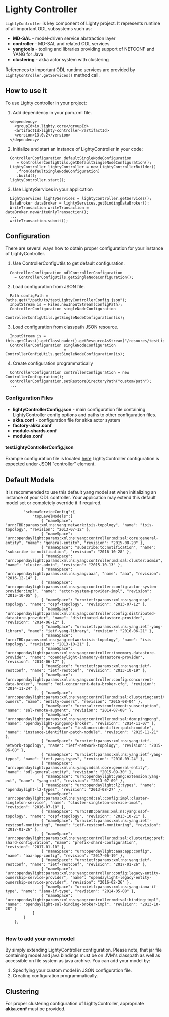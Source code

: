 Lighty Controller
=================
```LightyController``` is key component of Lighty project. It represents
runtime of all important ODL subsystems such as:
* __MD-SAL__ - model-driven service abstraction layer
* __controller__ - MD-SAL and related ODL services
* __yangtools__ - tooling and libraries providing support of NETCONF and YANG for Java
* __clustering__ - akka actor system with clustering 

References to important ODL runtime services are provided by ```LightyController.getServices()``` method call.

How to use it
-------------
To use Lighty controller in your project:
1. Add dependency in your pom.xml file.
```
  <dependency>
    <groupId>io.lighty.core</groupId>
    <artifactId>lighty-controller</artifactId>
    <version>13.0.2</version>
  </dependency>
```

2. Initialize and start an instance of LightyController in your code:
```
  ControllerConfiguration defaultSingleNodeConfiguration
     = ControllerConfigUtils.getDefaultSingleNodeConfiguration();
  LightyController lightyController = new LightyControllerBuilder()
     .from(defaultSingleNodeConfiguration)
     .build();
  lightyController.start();
```

3. Use LightyServices in your application
```
  LightyServices lightyServices = lightyController.getServices();
  DataBroker dataBroker = lightyServices.getBindingDataBroker();
  WriteTransaction writeTransaction = dataBroker.newWriteOnlyTransaction();
  ...
  writeTransaction.submit();
```

Configuration
-------------
There are several ways how to obtain proper configuration for your
instance of LightyController.

1. Use ControllerConfigUtils to get default configuration.
```
  ControllerConfiguration odlControllerConfiguration
    = ControllerConfigUtils.getSingleNodeConfiguration();
```

2. Load configuration from JSON file.
```
  Path configPath = Paths.get("/path/to/testLightyControllerConfig.json");
  InputStream is = Files.newInputStream(configPath);
  ControllerConfiguration singleNodeConfiguration
                          = ControllerConfigUtils.getSingleNodeConfiguration(is);
```

3. Load configuration from classpath JSON resource.
```
  InputStream is = this.getClass().getClassLoader().getResourceAsStream("/resoures/testLightyControllerConfig.json");
  ControllerConfiguration singleNodeConfiguration
                          = ControllerConfigUtils.getSingleNodeConfiguration(is);
```

4. Create configuration programmatically
```
  ControllerConfiguration controllerConfiguration = new ControllerConfiguration();
  controllerConfiguration.setRestoreDirectoryPath("custom/path");
  ...
```

### Configuration Files

* __lightyControllerConfig.json__ - main configuration file containing LightyController config options and paths to other configuration files.
* __akka.conf__ - configuration file for akka actor system
* __factory-akka.conf__
* __module-shards.conf__
* __modules.conf__

#### testLightyControllerConfig.json
Example configuration file is located [here](src/test/resources/testLightyControllerConfig.json)
LightyController configuration is expected under JSON "controller" element.

Default Models
--------------
It is recommended to use this default yang model set when initializing
an instance of your ODL controller. Your application may extend this default model set
or completely override it if required.

```
        "schemaServiceConfig":{
            "topLevelModels":[
                { "nameSpace": "urn:TBD:params:xml:ns:yang:network:isis-topology", "name": "isis-topology", "revision": "2013-07-12" },
                { "nameSpace": "urn:opendaylight:params:xml:ns:yang:controller:md:sal:core:general-entity", "name": "general-entity", "revision": "2015-08-20" },
                { "nameSpace": "subscribe:to:notification", "name": "subscribe-to-notification", "revision": "2016-10-28" },
                { "nameSpace": "urn:opendaylight:params:xml:ns:yang:controller:md:sal:cluster:admin", "name": "cluster-admin", "revision": "2015-10-13" },
                { "nameSpace": "urn:opendaylight:params:xml:ns:yang:aaa", "name": "aaa", "revision": "2016-12-14" },
                { "nameSpace": "urn:opendaylight:params:xml:ns:yang:controller:config:actor-system-provider:impl", "name": "actor-system-provider-impl", "revision": "2015-10-05" },
                { "nameSpace": "urn:ietf:params:xml:ns:yang:ospf-topology", "name": "ospf-topology", "revision": "2013-07-12" },
                { "nameSpace": "urn:opendaylight:params:xml:ns:yang:controller:config:distributed-datastore-provider", "name": "distributed-datastore-provider", "revision": "2014-06-12" },
                { "nameSpace": "urn:ietf:params:xml:ns:yang:ietf-yang-library", "name": "ietf-yang-library", "revision": "2016-06-21" },
                { "nameSpace": "urn:TBD:params:xml:ns:yang:network:isis-topology", "name": "isis-topology", "revision": "2013-10-21" },
                { "nameSpace": "urn:opendaylight:params:xml:ns:yang:controller:inmemory-datastore-provider", "name": "opendaylight-inmemory-datastore-provider", "revision": "2014-06-17" },
                { "nameSpace": "urn:ietf:params:xml:ns:yang:ietf-restconf", "name": "ietf-restconf", "revision": "2013-10-19" },
                { "nameSpace": "urn:opendaylight:params:xml:ns:yang:controller:config:concurrent-data-broker", "name": "odl-concurrent-data-broker-cfg", "revision": "2014-11-24" },
                { "nameSpace": "urn:opendaylight:params:xml:ns:yang:controller:md:sal:clustering:entity-owners", "name": "entity-owners", "revision": "2015-08-04" },
                { "nameSpace": "urn:sal:restconf:event:subscription", "name": "sal-remote-augment", "revision": "2014-07-08" },
                { "nameSpace": "urn:opendaylight:params:xml:ns:yang:controller:md:sal:dom:pingpong", "name": "opendaylight-pingpong-broker", "revision": "2014-11-07" },
                { "nameSpace": "instance:identifier:patch:module", "name": "instance-identifier-patch-module", "revision": "2015-11-21" },
                { "nameSpace": "urn:ietf:params:xml:ns:yang:ietf-network-topology", "name": "ietf-network-topology", "revision": "2015-06-08" },
                { "nameSpace": "urn:ietf:params:xml:ns:yang:ietf-yang-types", "name": "ietf-yang-types", "revision": "2010-09-24" },
                { "nameSpace": "urn:opendaylight:params:xml:ns:yang:mdsal:core:general-entity", "name": "odl-general-entity", "revision": "2015-09-30" },
                { "nameSpace": "urn:opendaylight:yang:extension:yang-ext", "name": "yang-ext", "revision": "2013-07-09" },
                { "nameSpace": "urn:opendaylight:l2:types", "name": "opendaylight-l2-types", "revision": "2013-08-27" },
                { "nameSpace": "urn:opendaylight:params:xml:ns:yang:md:sal:config:impl:cluster-singleton-service", "name": "cluster-singleton-service-impl", "revision": "2016-07-18" },
                { "nameSpace": "urn:TBD:params:xml:ns:yang:ospf-topology", "name": "ospf-topology", "revision": "2013-10-21" },
                { "nameSpace": "urn:ietf:params:xml:ns:yang:ietf-restconf-monitoring", "name": "ietf-restconf-monitoring", "revision": "2017-01-26" },
                { "nameSpace": "urn:opendaylight:params:xml:ns:yang:controller:md:sal:clustering:prefix-shard-configuration", "name": "prefix-shard-configuration", "revision": "2017-01-10" },
                { "nameSpace": "urn:opendaylight:aaa:app:config", "name": "aaa-app-config", "revision": "2017-06-19" },
                { "nameSpace": "urn:ietf:params:xml:ns:yang:ietf-restconf", "name": "ietf-restconf", "revision": "2017-01-26" },
                { "nameSpace": "urn:opendaylight:params:xml:ns:yang:controller:config:legacy-entity-ownership-service-provider", "name": "opendaylight-legacy-entity-ownership-service-provider", "revision": "2016-02-26" },
                { "nameSpace": "urn:ietf:params:xml:ns:yang:iana-if-type", "name": "iana-if-type", "revision": "2014-05-08" },
                { "nameSpace": "urn:opendaylight:params:xml:ns:yang:controller:md:sal:binding:impl", "name": "opendaylight-sal-binding-broker-impl", "revision": "2013-10-28" }
            ]
        }
    },
    
```

### How to add your own model
By simply extending LightyController configuration. Please note, that jar file containing
model and java bindings must be on JVM's classpath as well as accessible on file system
as java archive. You can add your model by:
1. Specifying your custom model in JSON configuration file.
2. Creating configuration programmatically.

Clustering
----------
For proper clustering configuration of LightyController, appropriate __akka.conf__ must be provided.
